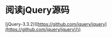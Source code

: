 # 阅读jQuery源码

\[jQuery-3.3.2\]\([https://github.com/jquery/jquery](https://github.com/jquery/jquery\)\)

